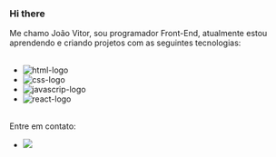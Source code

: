 ### Hi there
Me chamo João Vitor, sou programador Front-End, atualmente estou aprendendo e criando projetos com as seguintes tecnologias:
<br>
<br>

  - <img src="https://img.shields.io/badge/HTML5-E34F26?style=for-the-badge&logo=html5&logoColor=white" alt="html-logo"/>
  - <img src="https://img.shields.io/badge/CSS3-1572B6?style=for-the-badge&logo=css3&logoColor=white" alt="css-logo"/>
  - <img src="https://img.shields.io/badge/JavaScript-F7DF1E?style=for-the-badge&logo=javascript&logoColor=black" alt="javascrip-logo"/>
  - <img src="https://img.shields.io/badge/react%20os-0088CC?style=for-the-badge&logo=reactos&logoColor=white" alt="react-logo"/>
<br>
Entre em contato:
<br>

  - <a href="https://www.linkedin.com/in/jo%C3%A3o-vitor-da-silva-119646347/" target="_blank"> <img src="https://img.shields.io/badge/LinkedIn-0077B5?style=for-the-badge&logo=linkedin&logoColor=white"></a>
